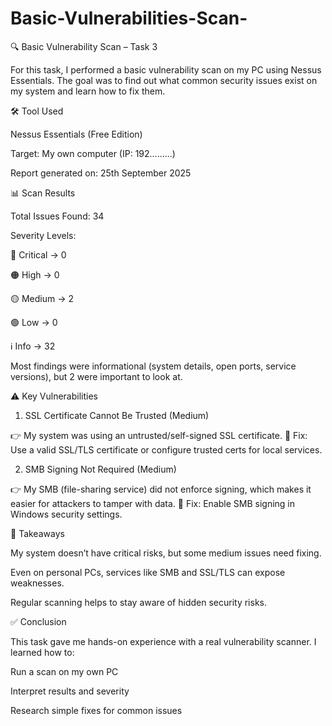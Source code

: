 # Basic-Vulnerabilities-Scan-
🔍 Basic Vulnerability Scan – Task 3

For this task, I performed a basic vulnerability scan on my PC using Nessus Essentials.
The goal was to find out what common security issues exist on my system and learn how to fix them.

🛠 Tool Used

Nessus Essentials (Free Edition)

Target: My own computer (IP: 192.........)

Report generated on: 25th September 2025

📊 Scan Results

Total Issues Found: 34

Severity Levels:

🔴 Critical → 0

🟠 High → 0

🟡 Medium → 2

🟢 Low → 0

ℹ️ Info → 32

Most findings were informational (system details, open ports, service versions), but 2 were important to look at.

⚠️ Key Vulnerabilities
1. SSL Certificate Cannot Be Trusted (Medium)

👉 My system was using an untrusted/self-signed SSL certificate.
🔧 Fix: Use a valid SSL/TLS certificate or configure trusted certs for local services.

2. SMB Signing Not Required (Medium)

👉 My SMB (file-sharing service) did not enforce signing, which makes it easier for attackers to tamper with data.
🔧 Fix: Enable SMB signing in Windows security settings.

📌 Takeaways

My system doesn’t have critical risks, but some medium issues need fixing.

Even on personal PCs, services like SMB and SSL/TLS can expose weaknesses.

Regular scanning helps to stay aware of hidden security risks.

✅ Conclusion

This task gave me hands-on experience with a real vulnerability scanner.
I learned how to:

Run a scan on my own PC

Interpret results and severity

Research simple fixes for common issues

